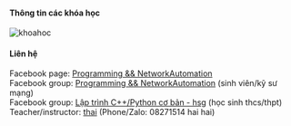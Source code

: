 #### Thông tin các khóa học
![khoahoc](https://drive.google.com/file/d/18Y7eGSegv03iD8mDHMpCvbKSgu8Xq4DT/view?usp=sharing)                
          

#### Liên hệ
Facebook page: [Programming && NetworkAutomation](https://www.facebook.com/programmingna2001/)     
Facebook group: [Programming && NetworkAutomation](https://www.facebook.com/groups/programmingna2001) (sinh viên/kỹ sư mạng)    
Facebook group: [Lập trình C++/Python cơ bản - hsg](https://www.facebook.com/groups/programming2001) (học sinh thcs/thpt)   
Teacher/instructor: [thai](https://www.facebook.com/thaiquocvo2001) (Phone/Zalo: 08271514 hai hai) 
